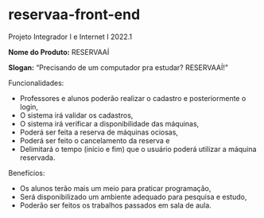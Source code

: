 # reservaa-front-end
Projeto Integrador I e Internet I 2022.1

<b>Nome do Produto:</b>
RESERVAAÍ

<b>Slogan:</b>
“Precisando de um computador pra estudar? RESERVAAÍ!"

Funcionalidades:            
- Professores e alunos poderão realizar o cadastro e posteriormente o login,
- O sistema irá validar os cadastros, 
- O sistema irá verificar a disponibilidade das máquinas,
- Poderá ser feita a reserva de máquinas ociosas,
- Poderá ser feito o cancelamento da reserva e
- Delimitará o tempo (início e fim) que o usuário poderá utilizar a máquina reservada.
 
Benefícios:
- Os alunos terão mais um meio para praticar programação,
- Será disponibilizado um ambiente adequado para pesquisa e estudo,
- Poderão ser feitos os trabalhos passados em sala de aula.


